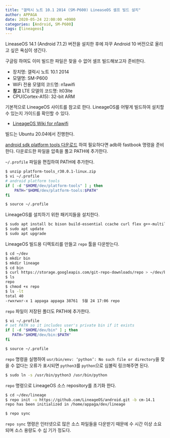 ```yaml
---
title: "갤럭시 노트 10.1 2014 (SM-P600) LineaseOS 셀프 빌드 설치"
author: APPAGA
date: 2020-05-24 22:00:00 +0900
categories: [Android, SM-P600]
tags: [lineageos]
---
```


LineaseOS 14.1 (Android 7.1.2) 버전을 설치한 후에 자꾸 Android 10 버전으로 올리고 싶은 욕심이 생긴다.

구글링 하여도 이미 빌드한 파일은 찾을 수 없어 셀프 빌드해보고자 준비한다.

* 장치명: 갤럭시 노트 10.1 2014
* 모델명: SM-P600
* WiFi 전용 모델의 코드명: n1awifi
* __참고__ LTE 모델의 코드명: lt03lte
* CPU(Cortex-A15): 32-bit ARM

기본적으로 LineageOS 사이트를 참고로 한다. 
LineageOS를 어떻게 빌드하여 설치할 수 있는지 가이드를 확인할 수 있다.

* [LineageOS Wiki for n1awifi][lineageos_wiki]

빌드는 Ubuntu 20.04에서 진행한다.

[android sdk platform tools 다운로드](https://dl.google.com/android/repository/platform-tools-latest-linux.zip) 하여 필요하다면 adb와 fastbook 명령을 준비한다.
다운로드한 파일을 압축을 풀고 PATH에 추가한다.

`~/.profile` 파일을 편집하여 PATH에 추가한다.
```sh
$ unzip platform-tools_r30.0.1-linux.zip
$ vi ~/.profile 
# android platform tools
if [ -d "$HOME/dev/platform-tools" ] ; then
    PATH="$HOME/dev/platform-tools:$PATH"
fi

$ source ~/.profile
```

LineageOS를 설치하기 위한 패키지들을 설치한다.
```sh
$ sudo apt install bc bison build-essential ccache curl flex g++-multilib gcc-multilib git gnupg gperf imagemagick lib32ncurses5-dev lib32readline-dev lib32z1-dev liblz4-tool libncurses5 libncurses5-dev libsdl1.2-dev libssl-dev libxml2 libxml2-utils lzop pngcrush rsync schedtool squashfs-tools xsltproc zip zlib1g-dev
$ sudo apt update
$ sudo apt upgrade
```

LineageOS 빌드용 디렉토리를 만들고 `repo` 툴을 다운받는다.
```sh
$ cd ~/dev
$ mkdir bin
$ mkdir lineage
$ cd bin
$ curl https://storage.googleapis.com/git-repo-downloads/repo > ~/dev/bin/repo
$ ls
repo
$ chmod +x repo
$ ls -lt
total 40
-rwxrwxr-x 1 appaga appaga 38761  5월 24 17:06 repo
```

 `repo` 파일이 저장된 폴더도 PATH에 추가한다.
 ```sh
$ vi ~/.profile 
# set PATH so it includes user's private bin if it exists
if [ -d "$HOME/dev/bin" ] ; then
    PATH="$HOME/dev/bin:$PATH"
fi

$ source ~/.profile
```

`repo` 명령을 실행하여 `usr/bin/env: ‘python’: No such file or directory`을 찾을 수 없다는 오류가 표시되면 `python3`를 `python`으로 심볼릭 링크해주면 된다.
```sh
$ sudo ln -s /usr/bin/python3 /usr/bin/python
```

`repo` 명령으로 LineageOS 소스 repository를 초기화 한다.
```sh
$ cd ~/dev/lineage
$ repo init -u https://github.com/LineageOS/android.git -b cm-14.1
repo has been initialized in /home/appaga/dev/lineage

$ repo sync
```
`repo sync` 명령은 인터넷으로 많은 소스 파일들을 다운받기 때문에 수 시간 이상 소요되며 소스 용량도 수 십 기가 정도다.



[lineageos_wiki]: https://wiki.lineageos.org/devices/n1awifi
